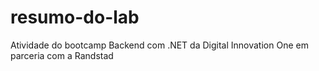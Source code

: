 # resumo-do-lab
Atividade do bootcamp Backend com .NET da Digital Innovation One em parceria com a Randstad
